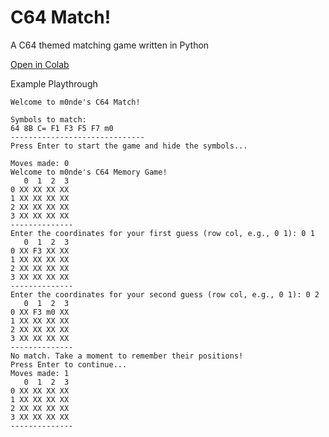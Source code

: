 # C64 Match!
A C64 themed matching game written in Python

[Open in Colab](https://colab.research.google.com/github/sidchoudhuri/c64-match/blob/main/C64MatchingGame.ipynb)

Example Playthrough
```
Welcome to m0nde's C64 Match!

Symbols to match:
64 8B C= F1 F3 F5 F7 m0
------------------------------
Press Enter to start the game and hide the symbols...

Moves made: 0
Welcome to m0nde's C64 Memory Game!
   0  1  2  3
0 XX XX XX XX 
1 XX XX XX XX 
2 XX XX XX XX 
3 XX XX XX XX 
--------------
Enter the coordinates for your first guess (row col, e.g., 0 1): 0 1
   0  1  2  3
0 XX F3 XX XX 
1 XX XX XX XX 
2 XX XX XX XX 
3 XX XX XX XX 
--------------
Enter the coordinates for your second guess (row col, e.g., 0 1): 0 2
   0  1  2  3
0 XX F3 m0 XX 
1 XX XX XX XX 
2 XX XX XX XX 
3 XX XX XX XX 
--------------
No match. Take a moment to remember their positions!
Press Enter to continue...
Moves made: 1
   0  1  2  3
0 XX XX XX XX 
1 XX XX XX XX 
2 XX XX XX XX 
3 XX XX XX XX 
--------------

```
